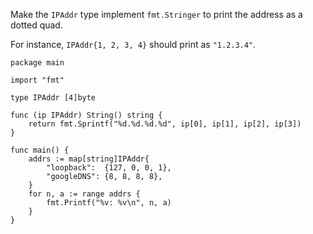 


Make the `IPAddr` type implement `fmt.Stringer` to print the address as
a dotted quad.

For instance, `IPAddr{1, 2, 3, 4}` should print as `"1.2.3.4"`.

<div class="hint" title="Click to see possible solution">

    package main
    
    import "fmt"
    
    type IPAddr [4]byte
    
    func (ip IPAddr) String() string {
    	return fmt.Sprintf("%d.%d.%d.%d", ip[0], ip[1], ip[2], ip[3])
    }
    
    func main() {
    	addrs := map[string]IPAddr{
    		"loopback":  {127, 0, 0, 1},
    		"googleDNS": {8, 8, 8, 8},
    	}
    	for n, a := range addrs {
    		fmt.Printf("%v: %v\n", n, a)
    	}
    }
    
</div>
